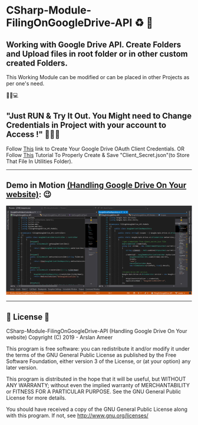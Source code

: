 # CSharp-Module-FilingOnGoogleDrive-API ♻ 👏

## Working with Google Drive API. Create Folders and Upload files in root folder or in other custom created Folders.

This Working Module can be modified or can be placed in other Projects as per one's need.

📑💫💻

## "Just RUN & Try It Out. You Might need to Change Credentials in Project with your account to Access !" 🤟🤟🤟

Follow [This](https://www.iperiusbackup.net/en/how-to-enable-google-drive-api-and-get-client-credentials/) link to Create Your Google Drive OAuth Client Credentials. OR
Follow [This](https://everyday-be-coding.blogspot.com/p/enable-google-drive-api-v3.html) Tutorial To Properly Create & Save "Client_Secret.json"(to Store That File In Utilities Folder).

---

## Demo in Motion <u>**(Handling Google Drive On Your website)**</u>: 😉

![](GDriveAPIDemo.gif)

---

## 📄 License 🔐

CSharp-Module-FilingOnGoogleDrive-API (Handling Google Drive On Your website)
Copyright (C) 2019 - Arslan Ameer

This program is free software: you can redistribute it and/or modify
it under the terms of the GNU General Public License as published by
the Free Software Foundation, either version 3 of the License, or
(at your option) any later version.

This program is distributed in the hope that it will be useful,
but WITHOUT ANY WARRANTY; without even the implied warranty of
MERCHANTABILITY or FITNESS FOR A PARTICULAR PURPOSE. See the
GNU General Public License for more details.

You should have received a copy of the GNU General Public License
along with this program. If not, see <http://www.gnu.org/licenses/>
